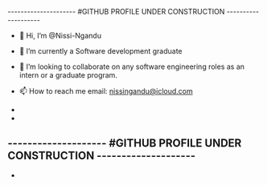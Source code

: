 --------------------- #GITHUB PROFILE UNDER CONSTRUCTION --------------------
- 👋 Hi, I’m @Nissi-Ngandu
- 🌱 I’m currently a Software development graduate
- 💞️ I’m looking to collaborate on any software engineering roles as an intern or a graduate program. 
- 📫 How to reach me email: nissingandu@icloud.com

-
-
-------------------- #GITHUB PROFILE UNDER CONSTRUCTION --------------------
-
-

<!---
Nissi-Ngandu/Nissi-Ngandu is a ✨ special ✨ repository because its `README.md` (this file) appears on your GitHub profile.
You can click the Preview link to take a look at your changes.
--->
